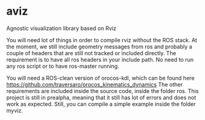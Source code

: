 aviz
====

Agnostic visualization library based on Rviz


You will need lot of things in order to compile rviz without the ROS stack. 
At the moment, we still include geometry messages from ros and probably a couple of headers that are still not tracked or included directly.
The requirement is to have all ros headers in your include path. No need to run any ros script or to have ros-master running.


You will need a ROS-clean version of orocos-kdl, which can be found here https://github.com/traversaro/orocos_kinematics_dynamics
The other requirements are included inside the source code, inside the folder ros. 
This project is still in prealpha, meaning that it still has lot of errors and does not work as expected. Still, you can compile a simple example inside the folder myviz.
